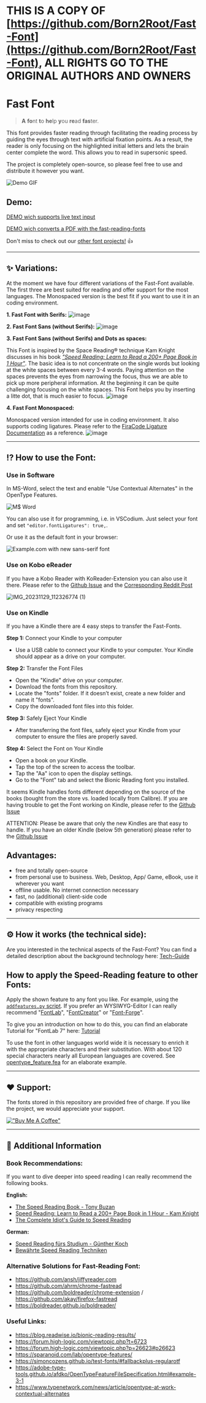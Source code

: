 # THIS IS A COPY OF [https://github.com/Born2Root/Fast-Font](https://github.com/Born2Root/Fast-Font), ALL RIGHTS GO TO THE ORIGINAL AUTHORS AND OWNERS

# Fast Font

> **A** **fo**nt **t**o **he**lp **y**ou **re**ad **fas**ter.

This font provides faster reading through facilitating the reading process by guiding the eyes through text with artificial fixation points. As a result, the reader is only focusing on the highlighted initial letters and lets the brain center complete the word. This allows you to read in supersonic speed.

The project is completely open-source, so please feel free to use and distribute it however you want.

![Demo GIF](Fast-Font.gif)

## Demo:

[DEMO wich supports live text input](https://Born2Root.github.io/Fast-Font)

[DEMO wich converts a PDF with the fast-reading-fonts](https://huggingface.co/spaces/Sanshruth/Bionic_Reading_Hub)


Don't miss to check out our [other font projects!](https://github.com/Born2Root/Feature-Fonts) 👍

---

## ✨ Variations:

At the moment we have four different variations of the Fast-Font available.
The first three are best suited for reading and offer support for the most languages.
The Monospaced version is the best fit if you want to use it in an coding environment.

**1. Fast Font with Serifs:**
   ![image](https://github.com/user-attachments/assets/4dae6fbf-34da-4492-be71-b04ac12a2a9f)

**2. Fast Font Sans (without Serifs):**
   ![image](https://github.com/user-attachments/assets/dea53742-c051-4165-bac9-dabf47b2e5ac)

**3. Fast Font Sans (without Serifs) and Dots as spaces:**

This Font is inspired by the Space Reading® technique Kam Knight discusses in his book [*"Speed Reading: Learn to Read a 200+ Page Book in 1 Hour"*](https://amzn.to/3U6RYYb).
The basic idea is to not concentrate on the single words but looking at the white spaces between every 3-4 words. Paying attention on the spaces prevents the eyes from narrowing the focus, thus we are able to pick up more peripheral information. At the beginning it can be quite challenging focusing on the white spaces. 
This Font helps you by inserting a litte dot, that is much easier to focus.
   ![image](https://github.com/user-attachments/assets/c2614801-77b1-433f-b781-6b8655dbb862)

**4. Fast Font Monospaced:**

Monospaced version intended for use in coding environment. It also supports coding ligatures. Please refer to the [FiraCode Ligature Documentation](https://github.com/tonsky/FiraCode/blob/master/extras/ligatures.png) as a reference.
![image](https://github.com/user-attachments/assets/6292b0b1-d7b4-4a37-8d8b-611dee0c9820)

---

## ⁉️ How to use the Font:

### Use in Software
In MS-Word, select the text and enable "Use Contextual Alternates" in the OpenType Features.

![M$ Word](word.jpg)

You can also use it for programming, i.e. in VSCodium.
Just select your font and set `"editor.fontLigatures": true,`.

Or use it as the default font in your browser:

![Example.com with new sans-serif font](browser.jpg)

### Use on Kobo eReader

If you have a Kobo Reader with KoReader-Extension you can also use it there.
Please refer to the [Github Issue](https://github.com/Born2Root/Fast-Font/issues/1) and the  [Corresponding Reddit Post](https://www.reddit.com/r/kobo/comments/186y8m7/speedreading_bionic_font_fast_font_working_on/?rdt=54785)

![IMG_20231129_112326774 (1)](https://github.com/Born2Root/Fast-Font/assets/149900376/9d81c868-5fae-4a88-8820-9d7c64959391)

### Use on Kindle

If you have a Kindle there are 4 easy steps to transfer the Fast-Fonts.

**Step 1:** Connect your Kindle to your computer<br>
- Use a USB cable to connect your Kindle to your computer. Your Kindle should appear as a drive on your computer.

**Step 2:** Transfer the Font Files<br>
- Open the "Kindle" drive on your computer.<br>
- Download the fonts from this repository.<br>
- Locate the "fonts" folder. If it doesn’t exist, create a new folder and name it "fonts".<br>
- Copy the downloaded font files into this folder.

**Step 3:** Safely Eject Your Kindle<br>
- After transferring the font files, safely eject your Kindle from your computer to ensure the files are properly saved.

**Step 4:** Select the Font on Your Kindle<br>
- Open a book on your Kindle.<br>
- Tap the top of the screen to access the toolbar.<br>
- Tap the "Aa" icon to open the display settings.<br>
- Go to the "Font" tab and select the Bionic Reading font you installed.

It seems Kindle handles fonts different depending on the source of the books (bought from the store vs. loaded locally from Calibre).
If you are having trouble to get the Font working on Kindle, please refer to the [Github Issue](https://github.com/Born2Root/Fast-Font/issues/8) 

ATTENTION: Please be aware that only the new Kindles are that easy to handle. If you have an older Kindle (below 5th generation) please refer to the [Github Issue](https://github.com/Born2Root/Fast-Font/issues/8) 

## Advantages:

-   free and totally open-source
-   from personal use to business. Web, Desktop, App/ Game, eBook, use it wherever you want
-   offline usable. No internet connection necessary
-   fast, no (additional) client-side code
-   compatible with existing programs
-   privacy respecting

---

## ⚙️ How it works (the technical side):
Are you interested in the technical aspects of the Fast-Font?
You can find a detailed description about the background technology here: [Tech-Guide](https://github.com/ThereOHM/Fast-Font/blob/main/README_Tech.md)

## How to apply the Speed-Reading feature to other Fonts:

Apply the shown feature to any font you like. For example, using the [`addfeatures.py` script](https://github.com/simoncozens/test-fonts/blob/master/addfeatures.py).
If you prefer an WYSIWYG-Editor I can really recommend "[FontLab](https://www.fontlab.com/)", "[FontCreator](https://www.high-logic.com/font-editor/fontcreator)" or "[Font-Forge](https://fontforge.org/)". 

To give you an introduction on how to do this, you can find an elaborate Tutorial for "FontLab 7" here: [Tutorial](https://github.com/Born2Root/Fast-Font/blob/main/README_Tutorial.md)

To use the font in other languages world wide it is necessary to enrich it with the appropriate characters and their substitution.
With about 120 special characters nearly all European languages are covered.
See [opentype_feature.fea](opentype_feature.fea) for an elaborate example.

---

## ❤️ Support:

The fonts stored in this repository are provided free of charge.
If you like the project, we would appreciate your support.

[!["Buy Me A Coffee"](https://www.buymeacoffee.com/assets/img/custom_images/orange_img.png)](https://www.buymeacoffee.com/born2root)

---

## 📖 Additional Information

### Book Recommendations:

If you want to dive deeper into speed reading I can really recommend the following books.

**English:**
-   [The Speed Reading Book - Tony Buzan](https://amzn.to/3Edhxl9)
-   [Speed Reading: Learn to Read a 200+ Page Book in 1 Hour - Kam Knight](https://amzn.to/3U6RYYb)
-   [The Complete Idiot's Guide to Speed Reading](https://amzn.to/3ClA12m)

**German:**
-   [Speed Reading fürs Studium - Günther Koch](https://amzn.to/4hcuf2i)
-   [Bewährte Speed Reading Techniken](https://amzn.to/3WzGZHI)

### Alternative Solutions for Fast-Reading Font:

-   https://github.com/ansh/jiffyreader.com
-   https://github.com/ahrm/chrome-fastread
-   https://github.com/boldreader/chrome-extension / https://github.com/akay/firefox-fastread
-   https://boldreader.github.io/boldreader/

### Useful Links:

-   https://blog.readwise.io/bionic-reading-results/
-   https://forum.high-logic.com/viewtopic.php?t=6723
-   https://forum.high-logic.com/viewtopic.php?p=26623#p26623
-   https://sparanoid.com/lab/opentype-features/
-   https://simoncozens.github.io/test-fonts/#fallbackplus-regularotf
-   https://adobe-type-tools.github.io/afdko/OpenTypeFeatureFileSpecification.html#example-3-1
-   https://www.typenetwork.com/news/article/opentype-at-work-contextual-alternates
